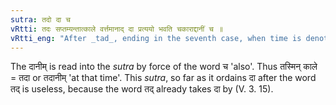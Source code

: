 ```yaml
---
sutra: तदो दा च
vRtti: तदः सप्तम्यन्तात्काले वर्त्तमानाद् दा प्रत्ययो भवति चकाराद्दानीं च ॥
vRtti_eng: "After _tad_, ending in the seventh case, when time is denoted, comes the affix दा, and also _danim_."
---
```

The दानीम् is read into the _sutra_ by force of the word च 'also'. Thus तस्मिन् काले = तदा or तदानीम् 'at that time'. This _sutra_, so far as it ordains दा after the word तद् is useless, because the word तद् already takes दा by (V. 3. 15).
